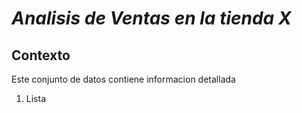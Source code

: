 # ***Analisis de Ventas en la tienda X***

## Contexto

Este conjunto de datos contiene informacion detallada

1. Lista
